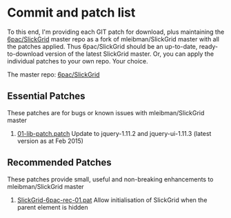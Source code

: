 # Commit and patch list

To this end, I'm providing each GIT patch for download, plus maintaining the [6pac/SlickGrid](https://github.com/6pac/SlickGrid) master repo 
as a fork of mleibman/SlickGrid master with all the patches applied. Thus 6pac/SlickGrid should be an up-to-date, ready-to-download version 
of the latest SlickGrid master. Or, you can apply the individual patches to your own repo. Your choice.

The master repo: [6pac/SlickGrid](https://github.com/6pac/SlickGrid)

Essential Patches
-----------------

These patches are for bugs or known issues with mleibman/SlickGrid master

1. [01-lib-patch.patch](01-lib-patch.patch) Update to jquery-1.11.2 and jquery-ui-1.11.3 (latest version as at Feb 2015)


Recommended Patches
-------------------

These patches provide small, useful and non-breaking enhancements to mleibman/SlickGrid master

1. [SlickGrid-6pac-rec-01.pat](SlickGrid-6pac-rec-01.pat) Allow initialisation of SlickGrid when the parent element is hidden

